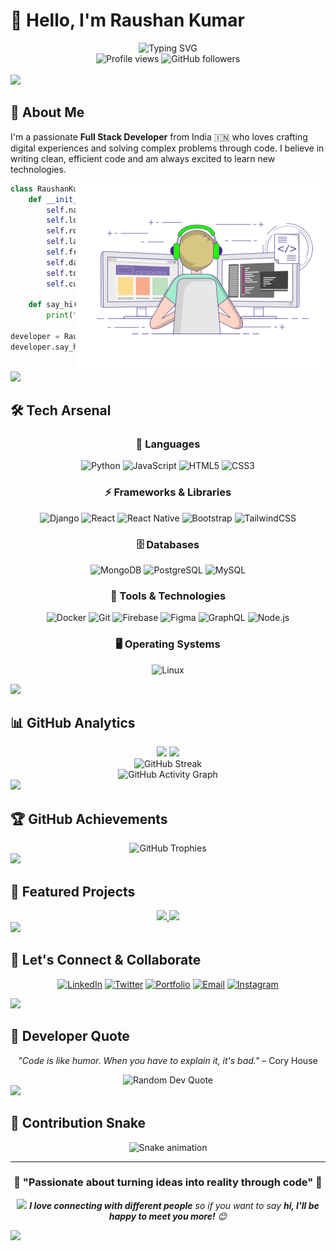 # 👋 Hello, I'm Raushan Kumar

<div align="center">
  <img src="https://readme-typing-svg.herokuapp.com?font=Fira+Code&weight=600&size=28&duration=3000&pause=1000&color=00D9FF&center=true&vCenter=true&width=600&lines=Full+Stack+Developer;Python+%26+React+Enthusiast;Building+Digital+Solutions;Always+Learning+%26+Growing" alt="Typing SVG" />
</div>

<div align="center">
  <img src="https://komarev.com/ghpvc/?username=raushankumar&label=Profile%20views&color=0e75b6&style=for-the-badge" alt="Profile views" />
  <img src="https://img.shields.io/github/followers/raushankumar?label=Followers&style=for-the-badge&color=00D9FF" alt="GitHub followers" />
</div>

<br/>

<img src="https://user-images.githubusercontent.com/73097560/115834477-dbab4500-a447-11eb-908a-139a6edaec5c.gif">

## 🚀 About Me

I'm a passionate **Full Stack Developer** from India 🇮🇳 who loves crafting digital experiences and solving complex problems through code. I believe in writing clean, efficient code and am always excited to learn new technologies.

<img align="right" alt="Coding" width="400" src="https://raw.githubusercontent.com/devSouvik/devSouvik/master/gif3.gif">

```python
class RaushanKumar:
    def __init__(self):
        self.name = "Raushan Kumar"
        self.location = "India"
        self.role = "Full Stack Developer"
        self.languages = ["Python", "JavaScript", "HTML", "CSS"]
        self.frameworks = ["Django", "React", "React Native"]
        self.databases = ["MongoDB", "PostgreSQL", "MySQL"]
        self.tools = ["Docker", "Git", "Figma", "Firebase"]
        self.current_focus = "Building scalable web applications"
        
    def say_hi(self):
        print("Thanks for dropping by! Let's build something amazing together 🚀")

developer = RaushanKumar()
developer.say_hi()
```

<br clear="both">

<img src="https://user-images.githubusercontent.com/73097560/115834477-dbab4500-a447-11eb-908a-139a6edaec5c.gif">

## 🛠️ Tech Arsenal

<div align="center">

### 🚀 Languages
![Python](https://img.shields.io/badge/Python-FFD43B?style=for-the-badge&logo=python&logoColor=blue)
![JavaScript](https://img.shields.io/badge/JavaScript-F7DF1E?style=for-the-badge&logo=JavaScript&logoColor=black)
![HTML5](https://img.shields.io/badge/HTML5-E34F26?style=for-the-badge&logo=html5&logoColor=white)
![CSS3](https://img.shields.io/badge/CSS3-1572B6?style=for-the-badge&logo=css3&logoColor=white)

### ⚡ Frameworks & Libraries
![Django](https://img.shields.io/badge/Django-092E20?style=for-the-badge&logo=django&logoColor=green)
![React](https://img.shields.io/badge/React-20232A?style=for-the-badge&logo=react&logoColor=61DAFB)
![React Native](https://img.shields.io/badge/React_Native-20232A?style=for-the-badge&logo=react&logoColor=61DAFB)
![Bootstrap](https://img.shields.io/badge/Bootstrap-563D7C?style=for-the-badge&logo=bootstrap&logoColor=white)
![TailwindCSS](https://img.shields.io/badge/Tailwind_CSS-38B2AC?style=for-the-badge&logo=tailwind-css&logoColor=white)

### 🗄️ Databases
![MongoDB](https://img.shields.io/badge/MongoDB-4EA94B?style=for-the-badge&logo=mongodb&logoColor=white)
![PostgreSQL](https://img.shields.io/badge/PostgreSQL-316192?style=for-the-badge&logo=postgresql&logoColor=white)
![MySQL](https://img.shields.io/badge/MySQL-005C84?style=for-the-badge&logo=mysql&logoColor=white)

### 🔧 Tools & Technologies
![Docker](https://img.shields.io/badge/Docker-2CA5E0?style=for-the-badge&logo=docker&logoColor=white)
![Git](https://img.shields.io/badge/GIT-E44C30?style=for-the-badge&logo=git&logoColor=white)
![Firebase](https://img.shields.io/badge/firebase-ffca28?style=for-the-badge&logo=firebase&logoColor=black)
![Figma](https://img.shields.io/badge/Figma-F24E1E?style=for-the-badge&logo=figma&logoColor=white)
![GraphQL](https://img.shields.io/badge/GraphQl-E10098?style=for-the-badge&logo=graphql&logoColor=white)
![Node.js](https://img.shields.io/badge/Node%20js-339933?style=for-the-badge&logo=nodedotjs&logoColor=white)

### 🖥️ Operating Systems
![Linux](https://img.shields.io/badge/Linux-FCC624?style=for-the-badge&logo=linux&logoColor=black)

</div>

<img src="https://user-images.githubusercontent.com/73097560/115834477-dbab4500-a447-11eb-908a-139a6edaec5c.gif">

## 📊 GitHub Analytics

<div align="center">
  <img height="180em" src="https://github-readme-stats.vercel.app/api?username=raushankumar&show_icons=true&theme=react&include_all_commits=true&count_private=true&border_radius=10"/>
  <img height="180em" src="https://github-readme-stats.vercel.app/api/top-langs/?username=raushankumar&layout=compact&langs_count=8&theme=react&border_radius=10"/>
</div>

<div align="center">
  <img src="https://github-readme-streak-stats.herokuapp.com/?user=raushankumar&theme=react&border_radius=10" alt="GitHub Streak" />
</div>

<div align="center">
  <img src="https://github-readme-activity-graph.vercel.app/graph?username=raushankumar&theme=react-dark&hide_border=true&area=true&custom_title=Contribution%20Graph" alt="GitHub Activity Graph" />
</div>

<img src="https://user-images.githubusercontent.com/73097560/115834477-dbab4500-a447-11eb-908a-139a6edaec5c.gif">

## 🏆 GitHub Achievements

<div align="center">
  <img src="https://github-profile-trophy.vercel.app/?username=raushankumar&theme=react&no-frame=true&margin-w=15&margin-h=15&column=4" alt="GitHub Trophies" />
</div>

<img src="https://user-images.githubusercontent.com/73097560/115834477-dbab4500-a447-11eb-908a-139a6edaec5c.gif">

## 🎯 Featured Projects

<div align="center">
  <a href="https://github.com/raushankumar/project-1">
    <img src="https://github-readme-stats.vercel.app/api/pin/?username=raushankumar&repo=project-1&theme=react&border_radius=10" />
  </a>
  <a href="https://github.com/raushankumar/project-2">
    <img src="https://github-readme-stats.vercel.app/api/pin/?username=raushankumar&repo=project-2&theme=react&border_radius=10" />
  </a>
</div>

<img src="https://user-images.githubusercontent.com/73097560/115834477-dbab4500-a447-11eb-908a-139a6edaec5c.gif">

## 🤝 Let's Connect & Collaborate

<div align="center">
  
[![LinkedIn](https://img.shields.io/badge/LinkedIn-0077B5?style=for-the-badge&logo=linkedin&logoColor=white)](https://linkedin.com/in/raushan-kumar)
[![Twitter](https://img.shields.io/badge/Twitter-1DA1F2?style=for-the-badge&logo=twitter&logoColor=white)](https://twitter.com/raushankumar)
[![Portfolio](https://img.shields.io/badge/Portfolio-000000?style=for-the-badge&logo=About.me&logoColor=white)](https://raushankumar.dev)
[![Email](https://img.shields.io/badge/Gmail-D14836?style=for-the-badge&logo=gmail&logoColor=white)](mailto:raushan.kumar@gmail.com)
[![Instagram](https://img.shields.io/badge/Instagram-E4405F?style=for-the-badge&logo=instagram&logoColor=white)](https://instagram.com/raushankumar)

</div>

<img src="https://user-images.githubusercontent.com/73097560/115834477-dbab4500-a447-11eb-908a-139a6edaec5c.gif">

## 💭 Developer Quote

<div align="center">
  
*"Code is like humor. When you have to explain it, it's bad."* – Cory House

<img src="https://quotes-github-readme.vercel.app/api?type=horizontal&theme=react" alt="Random Dev Quote" />

</div>

<img src="https://user-images.githubusercontent.com/73097560/115834477-dbab4500-a447-11eb-908a-139a6edaec5c.gif">

## 🐍 Contribution Snake

<div align="center">
  <img src="https://raw.githubusercontent.com/raushankumar/raushankumar/output/github-contribution-grid-snake-dark.svg" alt="Snake animation" />
</div>

---

<div align="center">
  
### 🌟 "Passionate about turning ideas into reality through code" 🌟

<img src="https://media.giphy.com/media/LnQjpWaON8nhr21vNW/giphy.gif" width="60"> <em><b>I love connecting with different people</b> so if you want to say <b>hi, I'll be happy to meet you more!</b> 😊</em>

</div>

<img src="https://user-images.githubusercontent.com/73097560/115834477-dbab4500-a447-11eb-908a-139a6edaec5c.gif">
